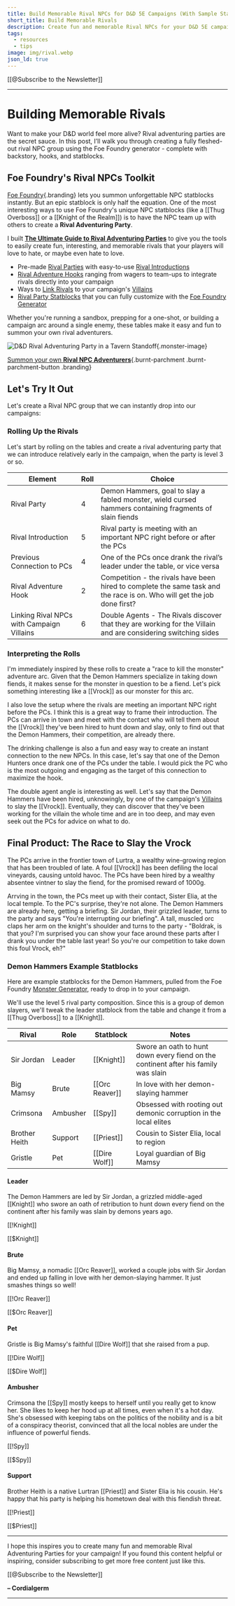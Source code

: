 ```yaml
---
title: Build Memorable Rival NPCs for D&D 5E Campaigns (With Sample Statblocks)
short_title: Build Memorable Rivals
description: Create fun and memorable Rival NPCs for your D&D 5E campaigns with statblocks, hooks, and full party examples. Build a rival group from scratch with Foe Foundry!
tags:
  - resources
  - tips
image: img/rival.webp
json_ld: true
---
```


[[@Subscribe to the Newsletter]]

---

#	Building Memorable Rivals

Want to make your D&D world feel more alive? Rival adventuring parties are the secret sauce. In this post, I’ll walk you through creating a fully fleshed-out rival NPC group using the Foe Foundry generator - complete with backstory, hooks, and statblocks.

## Foe Foundry's Rival NPCs Toolkit

[Foe Foundry](https://foefoundry.com){.branding} lets you summon unforgettable NPC statblocks instantly. But an epic statblock is only half the equation. One of the most interesting ways to use Foe Foundry's unique NPC statblocks (like a [[Thug Overboss]] or a [[Knight of the Realm]]) is to have the NPC team up with others to create a **Rival Adventuring Party**.

I built [**The Ultimate Guide to Rival Adventuring Parties**](../families/rivals.md) to give you the tools to easily create fun, interesting, and memorable rivals that your players will love to hate, or maybe even hate to love.

- Pre-made [Rival Parties](../families/rivals.md#rival-adventuring-party-statblocks-for-dd-5e) with easy-to-use [Rival Introductions](../families/rivals.md#how-to-introduce-rivals-to-your-campaign)
- [Rival Adventure Hooks](../families/rivals.md#adventure-hooks-for-rival-adventuring-parties-in-dd-5e) ranging from wagers to team-ups to integrate rivals directly into your campaign
- Ways to [Link Rivals](../families/rivals.md#linking-rival-npc-parties-with-your-campaign-villains) to your campaign's [Villains](villains.md)
- [Rival Party Statblocks](../families/rivals.md#rival-adventuring-party-statblocks-for-dd-5e) that you can fully customize with the [Foe Foundry Generator](../generate.md)

Whether you're running a sandbox, prepping for a one-shot, or building a campaign arc around a single enemy, these tables make it easy and fun to summon your own rival adventurers.

![D&D Rival Adventuring Party in a Tavern Standoff](../img/rival.webp){.monster-image}

[Summon your own **Rival NPC Adventurers**](../families/rivals.md){.burnt-parchment .burnt-parchment-button .branding}

## Let's Try It Out

Let's create a Rival NPC group that we can instantly drop into our campaigns:

### Rolling Up the Rivals

Let's start by rolling on the tables and create a rival adventuring party that we can introduce relatively early in the campaign, when the party is level 3 or so.

| Element | Roll | Choice                   |
| ------------|------|--------------------------|
| Rival Party      | 4  | Demon Hammers, goal to slay a fabled monster, wield cursed hammers containing fragments of slain fiends |
| Rival Introduction | 5 | Rival party is meeting with an important NPC right before or after the PCs |
| Previous Connection to PCs | 4 | One of the PCs once drank the rival’s leader under the table, or vice versa |
| Rival Adventure Hook | 2 | Competition - the rivals have been hired to complete the same task and the race is on. Who will get the job done first? |
| Linking Rival NPCs with Campaign Villains | 6 | Double Agents - The Rivals discover that they are working for the Villain and are considering switching sides |

### Interpreting the Rolls

I'm immediately inspired by these rolls to create a "race to kill the monster" adventure arc. Given that the Demon Hammers specialize in taking down fiends, it makes sense for the monster in question to be a fiend. Let's pick something interesting like a [[Vrock]] as our monster for this arc.  

I also love the setup where the rivals are meeting an important NPC right before the PCs. I think this is a great way to frame their introduction. The PCs can arrive in town and meet with the contact who will tell them about the [[Vrock]] they've been hired to hunt down and slay, only to find out that the Demon Hammers, their competition, are already there.

The drinking challenge is also a fun and easy way to create an instant connection to the new NPCs. In this case, let's say that one of the Demon Hunters once drank one of the PCs under the table. I would pick the PC who is the most outgoing and engaging as the target of this connection to maximize the hook.  

The double agent angle is interesting as well. Let's say that the Demon Hammers have been hired, unknowingly, by one of the campaign's [Villains](../families/villains.md) to slay the [[Vrock]]. Eventually, they can discover that they've been working for the villain the whole time and are in too deep, and may even seek out the PCs for advice on what to do.

## Final Product: The Race to Slay the Vrock

The PCs arrive in the frontier town of Lurtra, a wealthy wine-growing region that has been troubled of late. A foul [[Vrock]] has been defiling the local vineyards, causing untold havoc. The PCs have been hired by a wealthy absentee vintner to slay the fiend, for the promised reward of 1000g.  

Arrving in the town, the PCs meet up with their contact, Sister Elia, at the local temple. To the PC's surprise, they're not alone. The Demon Hammers are already here, getting a briefing. Sir Jordan, their grizzled leader, turns to the party and says "You're interrupting our briefing". A tall, muscled orc claps her arm on the knight's shoulder and turns to the party - "Boldrak, is that you? I'm surprised you can show your face around these parts after I drank you under the table last year! So you're our competition to take down this foul Vrock, eh?" 

### Demon Hammers Example Statblocks

Here are example statblocks for the Demon Hammers, pulled from the Foe Foundry [Monster Generator](../generate.md), ready to drop in to your campaign.

We'll use the level 5 rival party composition. Since this is a group of demon slayers, we'll tweak the leader statblock from the table and change it from a [[Thug Overboss]] to a [[Knight]].


|Rival| Role | Statblock | Notes |
|-----|------|-----------|-------|
|Sir Jordan | Leader | [[Knight]] | Swore an oath to hunt down every fiend on the continent after his family was slain |
| Big Mamsy | Brute | [[Orc Reaver]] | In love with her demon-slaying hammer |
| Crimsona | Ambusher | [[Spy]] | Obsessed with rooting out demonic corruption in the local elites |
| Brother Heith | Support | [[Priest]] | Cousin to Sister Elia, local to region |
| Gristle | Pet | [[Dire Wolf]] | Loyal guardian of Big Mamsy |

#### Leader

The Demon Hammers are led by Sir Jordan, a grizzled middle-aged [[Knight]] who swore an oath of retribution to hunt down every fiend on the continent after his family was slain by demons years ago.

[[!Knight]]

[[$Knight]]

#### Brute

Big Mamsy, a nomadic [[Orc Reaver]], worked a couple jobs with Sir Jordan and ended up falling in love with her demon-slaying hammer. It just smashes things so well!

[[!Orc Reaver]]

[[$Orc Reaver]]

#### Pet

Gristle is Big Mamsy's faithful [[Dire Wolf]] that she raised from a pup.

[[!Dire Wolf]]

[[$Dire Wolf]]

#### Ambusher

Crimsona the [[Spy]] mostly keeps to herself until you really get to know her. She likes to keep her hood up at all times, even when it's a hot day. She's obsessed with keeping tabs on the politics of the nobility and is a bit of a conspiracy theorist, convinced that all the local nobles are under the influence of powerful fiends.

[[!Spy]]

[[$Spy]]

#### Support

Brother Heith is a native Lurtran [[Priest]] and Sister Elia is his cousin. He's happy that his party is helping his hometown deal with this fiendish threat.

[[!Priest]]

[[$Priest]]

---

I hope this inspires you to create many fun and memorable Rival Adventuring Parties for your campaign! If you found this content helpful or inspiring, consider subscribing to get more free content just like this.

[[@Subscribe to the Newsletter]]

**– Cordialgerm**

---

